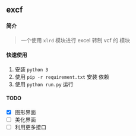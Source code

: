 ## excf

#### 简介

> 一个使用 `xlrd` 模块进行 excel 转制 vcf 的 模块

#### 快速使用

1. 安装 `python 3`
2. 使用 `pip -r requirement.txt` 安装 依赖 
3. 使用 `python run.py` 运行

#### TODO


- [x] 图形界面   
- [ ] 美化界面
- [ ] 利用更多接口